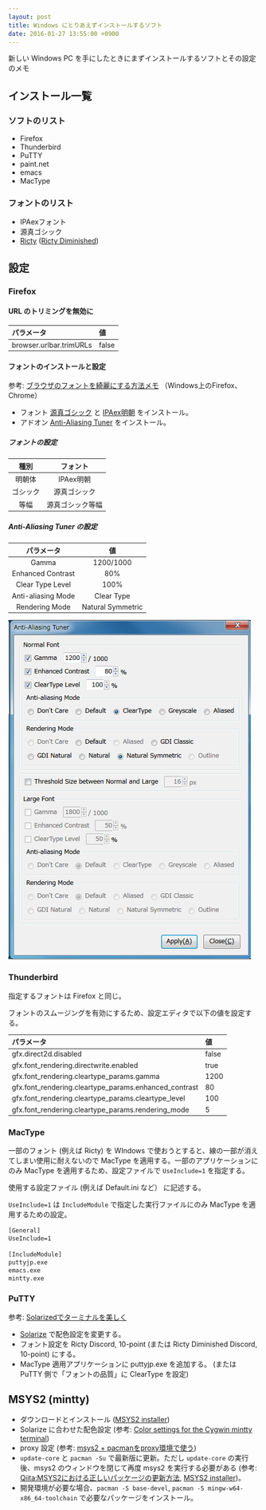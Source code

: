 ```yaml
---
layout: post
title: Windows にとりあえずインストールするソフト
date: 2016-01-27 13:55:00 +0900
---
```

新しい Windows PC を手にしたときにまずインストールするソフトとその設定のメモ

## インストール一覧

### ソフトのリスト
* Firefox
* Thunderbird
* PuTTY
* paint.net
* emacs
* MacType

### フォントのリスト
* IPAexフォント
* 源真ゴシック
* [Ricty](https://github.com/yascentur/Ricty) ([Ricty Diminished](https://github.com/yascentur/RictyDiminished))

## 設定

### Firefox

#### URL のトリミングを無効に

|パラメータ|値|
|:---|:---|
|browser.urlbar.trimURLs|false|


#### フォントのインストールと設定

参考: [ブラウザのフォントを綺麗にする方法メモ](http://prpr.hatenablog.jp/entry/2015/09/06/%E3%83%96%E3%83%A9%E3%82%A6%E3%82%B6%E3%81%AE%E3%83%95%E3%82%A9%E3%83%B3%E3%83%88%E3%82%92%E7%B6%BA%E9%BA%97%E3%81%AB%E3%81%99%E3%82%8B%E6%96%B9%E6%B3%95%E3%83%A1%E3%83%A2%EF%BC%88Windows%E4%B8%8A%E3%81%AEF) （Windows上のFirefox、Chrome）

* フォント [源真ゴシック](http://jikasei.me/font/genshin/) と [IPAex明朝](http://ipafont.ipa.go.jp/) をインストール。
* アドオン [Anti-Aliasing Tuner](https://addons.mozilla.org/ja/firefox/addon/anti-aliasing-tuner/?src=api) をインストール。

##### フォントの設定

| 種別 | フォント |
|:---:|:---:|
| 明朝体 | IPAex明朝 |
| ゴシック | 源真ゴシック |
| 等幅 | 源真ゴシック等幅 |

##### Anti-Aliasing Tuner の設定

| パラメータ | 値 |
|:----:|:----:|
| Gamma | 1200/1000 |
| Enhanced Contrast | 80% |
| Clear Type Level | 100% |
| Anti-aliasing Mode | Clear Type |
| Rendering Mode | Natural Symmetric |

![Anti-Aliasing Tuner の設定](/images/2016-01-27-firefox-addon-antialiasingtuner.png)


### Thunderbird

指定するフォントは Firefox と同じ。

フォントのスムージングを有効にするため、設定エディタで以下の値を設定する。

|パラメータ|値|
|:---|:---|
|gfx.direct2d.disabled|false|
|gfx.font_rendering.directwrite.enabled|true|
|gfx.font_rendering.cleartype_params.gamma|1200|
|gfx.font_rendering.cleartype_params.enhanced_contrast|80|
|gfx.font_rendering.cleartype_params.cleartype_level|100|
|gfx.font_rendering.cleartype_params.rendering_mode|5|


### MacType

一部のフォント (例えば Ricty) を WIndows で使おうとすると、線の一部が消えてしまい使用に耐えないので MacType を適用する。一部のアプリケーションにのみ MacType を適用するため、設定ファイルで `UseInclude=1` を指定する。

使用する設定ファイル (例えば Default.ini など） に記述する。

`UseInclude=1` は `IncludeModule` で指定した実行ファイルにのみ MacType を適用するための設定。

    [General]
    UseInclude=1
    
    [IncludeModule]
    puttyjp.exe
    emacs.exe
    mintty.exe

### PuTTY

参考: [Solarizedでターミナルを美しく](http://www.yuuan.net/item/675)

* [Solarize](http://ethanschoonover.com/solarized) で配色設定を変更する。
* フォント設定を Ricty Discord, 10-point (または Ricty Diminished Discord, 10-point) にする。
* MacType 適用アプリケーションに puttyjp.exe を追加する。 (または PuTTY 側で「フォントの品質」に ClearType を設定)

## MSYS2 (mintty)

* ダウンロードとインストール ([MSYS2 installer](https://msys2.github.io/))
* Solarize に合わせた配色設定 (参考: [Color settings for the Cygwin mintty terminal](https://github.com/mavnn/mintty-colors-solarized))
* proxy 設定 (参考: [msys2 + pacmanをproxy環境で使う](http://nantonaku-shiawase.hatenablog.com/entry/2014/10/11/163342))
* `update-core` と `pacman -Su` で最新版に更新。ただし `update-core` の実行後、msys2 のウィンドウを閉じて再度 msys2 を実行する必要がある (参考: [Qiita:MSYS2における正しいパッケージの更新方法](http://qiita.com/k-takata/items/373ec7f23d5d7541f982), [MSYS2 installer](https://msys2.github.io/))。
* 開発環境が必要な場合、`pacman -S base-devel`, `pacman -S mingw-w64-x86_64-toolchain` で必要なパッケージをインストール。


<!-- Local Variables: -->
<!-- coding: utf-8 -->
<!-- End: -->
